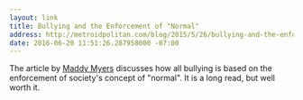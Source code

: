 ```yaml
---
layout: link
title: Bullying and the Enforcement of "Normal"
address: http://metroidpolitan.com/blog/2015/5/26/bullying-and-the-enforcement-of-normal
date: 2016-06-20 11:51:26.287958000 -07:00
---
```


The article by [Maddy Myers][myers] discusses how all bullying is based on the enforcement of society's concept of "normal". It is a long read, but well worth it.

[myers]: http://metroidpolitan.com/writing/
